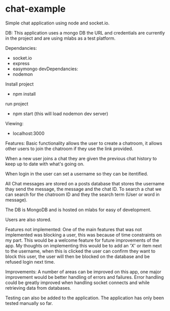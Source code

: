 # chat-example

Simple chat application using node and socket.io.

DB: This application uses a mongo DB the URL and credentials are currently in
the project and are using mlabs as a test platform.

Dependancies:
  - socket.io
  - express
  - easymongo
devDependancies:
  - nodemon

Install project
  - npm install

run project
  - npm start (this will load nodemon dev server)

Viewing:
  - localhost:3000

Features:
Basic functionality allows the user to create a chatroom, it allows other users
to join the chatroom if they use the link provided.

When a new user joins a chat they are given the previous chat history to keep
up to date with what's going on.

When login in the user can set a username so they can be itentified.

All Chat messages are stored on a posts database that stores the username thay
send the message, the message and the chat ID. To search a chat we can search
for the chatroom ID and they the search term (User or word in message).

The DB is MongoDB and is hosted on mlabs for easy of development.

Users are also stored.

Features not implemented:
One of the main features that was not implemented was blocking a user, this was
because of time constraints on my part. This would be a welcome feature for
future improvements of the app. My thoughts on implementing this would be to
add an 'X' or item next to the username, when this is clicked the user can
confirm they want to block this user, the user will then be blocked on the
database and be refused login next time.

Improvements:
A number of areas can be improved on this app, one major improvement would be
better handling of errors and failures. Error handling could be greatly improved
when handling socket connects and while retrieving data from databases.

Testing can also be added to the application. The application has only been
tested manually so far.
